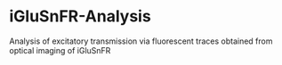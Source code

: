 # iGluSnFR-Analysis
Analysis of excitatory transmission via fluorescent traces obtained from optical imaging of iGluSnFR
